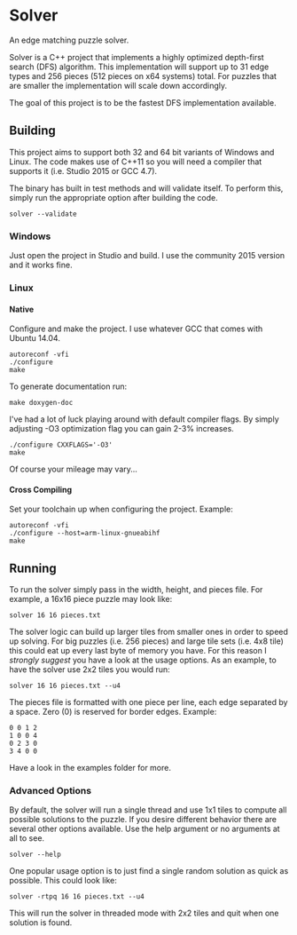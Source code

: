 # Solver

An edge matching puzzle solver.

Solver is a C++ project that implements a highly optimized depth-first search (DFS) algorithm. This implementation will support up to 31 edge types and 256 pieces (512 pieces on x64 systems) total. For puzzles that are smaller the implementation will scale down accordingly.

The goal of this project is to be the fastest DFS implementation available.

## Building

This project aims to support both 32 and 64 bit variants of Windows and Linux. The code makes use of C++11 so you will need a compiler that supports it (i.e. Studio 2015 or GCC 4.7).

The binary has built in test methods and will validate itself. To perform this, simply run the appropriate option after building the code.
~~~~
solver --validate
~~~~

### Windows

Just open the project in Studio and build. I use the community 2015 version and it works fine.

### Linux

#### Native

Configure and make the project. I use whatever GCC that comes with Ubuntu 14.04.
~~~~
autoreconf -vfi
./configure
make
~~~~

To generate documentation run:
~~~~
make doxygen-doc
~~~~

I've had a lot of luck playing around with default compiler flags. By simply adjusting -O3 optimization flag you can gain 2-3% increases.
~~~~
./configure CXXFLAGS='-O3'
make
~~~~

Of course your mileage may vary...

#### Cross Compiling

Set your toolchain up when configuring the project. Example:
~~~~
autoreconf -vfi
./configure --host=arm-linux-gnueabihf
make
~~~~

## Running

To run the solver simply pass in the width, height, and pieces file. For example, a 16x16 piece puzzle may look like:
~~~~
solver 16 16 pieces.txt
~~~~

The solver logic can build up larger tiles from smaller ones in order to speed up solving. For big puzzles (i.e. 256 pieces) and large tile sets (i.e. 4x8 tile) this could eat up every last byte of memory you have. For this reason I *strongly suggest* you have a look at the usage options. As an example, to have the solver use 2x2 tiles you would run:
~~~~
solver 16 16 pieces.txt --u4
~~~~

The pieces file is formatted with one piece per line, each edge separated by a space. Zero (0) is reserved for border edges. Example:
~~~~
0 0 1 2
1 0 0 4
0 2 3 0
3 4 0 0
~~~~

Have a look in the examples folder for more.

### Advanced Options

By default, the solver will run a single thread and use 1x1 tiles to compute all possible solutions to the puzzle. If you desire different behavior there are several other options available. Use the help argument or no arguments at all to see.
~~~~
solver --help
~~~~

One popular usage option is to just find a single random solution as quick as possible. This could look like:
~~~~
solver -rtpq 16 16 pieces.txt --u4
~~~~

This will run the solver in threaded mode with 2x2 tiles and quit when one solution is found.
